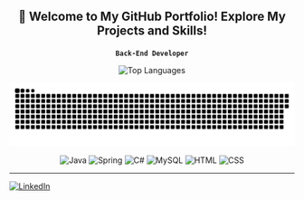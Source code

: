 <div align="center">

## 🚀 Welcome to My GitHub Portfolio! Explore My Projects and Skills!

**`Back-End Developer`**

![Top Languages](https://github-readme-stats.vercel.app/api/top-langs/?username=LuizBueno1&theme=tokyonight&layout=compact&cache_seconds=21600&langs_count=10)

<picture align="center">
  <source media="(prefers-color-scheme: dark)" srcset="https://raw.githubusercontent.com/LuizBueno1/LuizBueno1/output/github-contribution-grid-snake-dark.svg">
  <source media="(prefers-color-scheme: light)" srcset="https://raw.githubusercontent.com/LuizBueno1/LuizBueno1/output/github-contribution-grid-snake.svg">
  <img align="center" alt="github contribution grid snake animation" src="https://raw.githubusercontent.com/LuizBueno1/LuizBueno1/output/github-contribution-grid-snake.svg">
</picture>

<br>
<br>
<div>        
  <img align="center" width="50" height="40" src="https://cdn.jsdelivr.net/gh/devicons/devicon@latest/icons/java/java-original.svg" alt="Java">
  <img align="center" width="50" height="40" src="https://cdn.jsdelivr.net/gh/devicons/devicon@latest/icons/spring/spring-original.svg" alt="Spring"/>
  <img align="center" width="50" height="40" src="https://cdn.jsdelivr.net/gh/devicons/devicon@latest/icons/csharp/csharp-original.svg" alt="C#">

  <img align="center" width="50" height="40" src="https://cdn.jsdelivr.net/gh/devicons/devicon@latest/icons/mysql/mysql-original.svg" alt="MySQL">
  <img align="center" width="50" height="40" src="https://cdn.jsdelivr.net/gh/devicons/devicon@latest/icons/html5/html5-original.svg" alt="HTML">
  <img align="center" width="50" height="40" src="https://cdn.jsdelivr.net/gh/devicons/devicon@latest/icons/css3/css3-original.svg" alt="CSS">
</div>

---

</div>

[![LinkedIn](https://img.shields.io/badge/LinkedIn-0077B5?style=for-the-badge&logo=linkedin&logoColor=white)](https://www.linkedin.com/in/luiz-henrique-bueno-152ba329a/)


<!--
**LuizBueno1/LuizBueno1** is a ✨ _special_ ✨ repository because its `README.md` (this file) appears on your GitHub profile.

Here are some ideas to get you started:

- 🔭 I’m currently working on ...
- 🌱 I’m currently learning ...
- 👯 I’m looking to collaborate on ...
- 🤔 I’m looking for help with ...
- 💬 Ask me about ...
- 📫 How to reach me: ...
- 😄 Pronouns: ...
- ⚡ Fun fact: ...
-->
